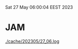 Sat 27 May 06:00:04 EEST 2023
# JAM
<a href='./cache/202305/27_06.log'>./cache/202305/27_06.log</a>
